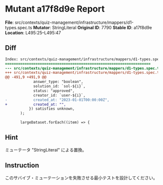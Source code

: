 # Mutant a17f8d9e Report

**File**: src/contexts/quiz-management/infrastructure/mappers/d1-types.spec.ts
**Mutator**: StringLiteral
**Original ID**: 7790
**Stable ID**: a17f8d9e
**Location**: L495:25–L495:47

## Diff

```diff
Index: src/contexts/quiz-management/infrastructure/mappers/d1-types.spec.ts
===================================================================
--- src/contexts/quiz-management/infrastructure/mappers/d1-types.spec.ts	original
+++ src/contexts/quiz-management/infrastructure/mappers/d1-types.spec.ts	mutated #7790
@@ -491,9 +491,9 @@
             answer_type: "boolean",
             solution_id: `sol-${i}`,
             status: "approved",
             creator_id: `user-${i}`,
-            created_at: "2023-01-01T00:00:00Z",
+            created_at: "",
           }) satisfies unknown,
       );
 
       largeDataset.forEach((item) => {
```

## Hint

ミューテータ "StringLiteral" による置換。

## Instruction

このサバイブ・ミューテーションを失敗させる最小テストを設計してください。
